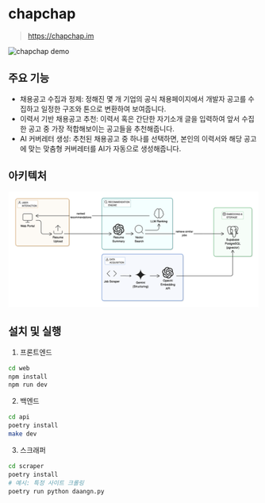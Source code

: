 # chapchap
> https://chapchap.im

![chapchap demo](doc/chapchap00.gif)


## 주요 기능
 - 채용공고 수집과 정제: 정해진 몇 개 기업의 공식 채용페이지에서 개발자 공고를 수집하고 일정한 구조와 톤으로 변환하여 보여줍니다.
 - 이력서 기반 채용공고 추천: 이력서 혹은 간단한 자기소개 글을 입력하여 앞서 수집한 공고 중 가장 적합해보이는 공고들을 추천해줍니다.
 - AI 커버레터 생성: 추천된 채용공고 중 하나를 선택하면, 본인의 이력서와 해당 공고에 맞는 맞춤형 커버레터를 AI가 자동으로 생성해줍니다.

## 아키텍처

![chapchap diagram](doc/diagram.png)

## 설치 및 실행

1. 프론트엔드

```bash
cd web
npm install
npm run dev
```

2. 백엔드
```bash
cd api
poetry install
make dev
```

3. 스크래퍼
```bash
cd scraper
poetry install
# 예시: 특정 사이트 크롤링
poetry run python daangn.py
```
